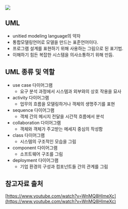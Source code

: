 ![](https://i.ytimg.com/vi/WnMQ8HlmeXc/maxresdefault.jpg)

## UML
- unitied modeling language의 약자
- 통합모델링언어로 모델을 만드는 표준언어이다.
- 프로그램 설계를 표현하기 위해 사용하는 그림으로 된 표기법.
- 이해하기 힘든 복잡한 시스템을 의사소통하기 위해 만듬.

## UML 종류 및 역할
- use case 다이어그램
    - 요구 분석 과정에서 시스템과 외부와의 상호 작용을 묘사
- activity 다이어그램
    - 업무의 흐름을 모델링하거나 객체의 생명주기를 표현
- sequence 다이어그램
    - 객체 간의 메시지 전달을 시간적 흐름에서 분석
- collaboration 다이어그램
    - 객체와 객체가 주고받는 메세지 중심의 작성함
- class 다이어그램
    - 시스템의 구조적인 모습을 그림
- component 다이어그램
    - 소프트웨어 구조를 그림
- deployment 다이어그램
    - 기업 환경의 구성과 컴포넌트들 간의 관계를 그림

## 참고자료 출처
[https://www.youtube.com/watch?v=WnMQ8HlmeXc](https://www.youtube.com/watch?v=WnMQ8HlmeXc)